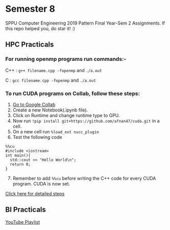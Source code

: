 # Semester 8
SPPU Computer Engineering 2019 Pattern Final Year-Sem 2 Assignments. If this repo helped you, do star it! :)

## HPC Practicals
### For running openmp programs run commands:- 
C++ : `g++ filename.cpp -fopenmp` and `./a.out`

C : `gcc filename.cpp -fopenmp` and `./a.out`

### To run CUDA programs on Collab, follow these steps:
1. [Go to Google Collab](https://colab.research.google.com)
2. Create a new Notebook(.ipynb file).
3. Click on Runtime and change runtime type to GPU.
4. Now run `!pip install git+https://github.com/afnan47/cuda.git` in a cell.
5. On a new cell run `%load_ext nvcc_plugin`
6. Test the following code
```
%%cu
#include <iostream>
int main(){
  std::cout << "Hello World\n";
  return 0;
}
```

7. Remember to add `%%cu` before writing the C++ code for every CUDA program. CUDA is now set.

[Click here for detailed steps](https://www.geeksforgeeks.org/how-to-run-cuda-c-c-on-jupyter-notebook-in-google-colaboratory/)
## BI Practicals
[YouTube Playlist](https://youtube.com/playlist?list=PLf2Wj8X3RbBRy-zlDkrbMPuFbb6peTeTG)


